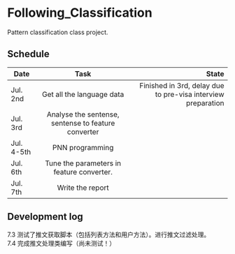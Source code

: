 Following_Classification
========================

Pattern classification class project.

## Schedule

| Date | Task | State |
| ---- |:----:| -----:|
| Jul. 2nd | Get all the language data | Finished in 3rd, delay due to pre-visa interview preparation |
| Jul. 3rd | Analyse the sentense, sentense to feature converter | |
| Jul. 4-5th | PNN programming | |
| Jul. 6th | Tune the parameters in feature converter. | |
| Jul. 7th | Write the report | |

## Development log

7.3 测试了推文获取脚本（包括列表方法和用户方法）。进行推文过滤处理。  
7.4 完成推文处理类编写（尚未测试！）  